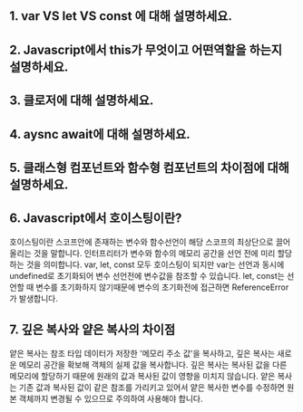 ## 1. var VS let VS const 에 대해 설명하세요.

## 2. Javascript에서 this가 무엇이고 어떤역할을 하는지 설명하세요.

## 3. 클로저에 대해 설명하세요.

## 4. aysnc await에 대해 설명하세요.

## 5. 클래스형 컴포넌트와 함수형 컴포넌트의 차이점에 대해 설명하세요.

## 6. Javascript에서 호이스팅이란?
호이스팅이란 스코프안에 존재하는 변수와 함수선언이 해당 스코프의 최상단으로 끌어올리는 것을 말합니다. 인터프리터가 변수와 함수의 메모리 공간을 선언 전에 미리 할당하는 것을 의미합니다.
var, let, const 모두 호이스팅이 되지만 var는 선언과 동시에 undefined로 초기화되어 변수 선언전에 변수값을 참조할 수 있습니다. let, const는 선언할 때 변수를 초기화하지 않기때문에 변수의 초기화전에 접근하면 ReferenceError가 발생합니다.

## 7. 깊은 복사와 얕은 복사의 차이점
얕은 복사는 참조 타입 데이터가 저장한 '메모리 주소 값'을 복사하고, 깊은 복사는 새로운 메모리 공간을 확보해 객체의 실제 값을 복사합니다.
깊은 복사는 복사된 값을 다른 메모리에 할당하기 때문에 원래의 값과 복사된 값이 영향을 미치지 않습니다. 얕은 복사는 기존 값과 복사된 값이 같은 참조를 가리키고 있어서 얕은 복사한 변수를 수정하면 원본 객체까지 변경될 수 있으므로 주의하여 사용해야 합니다.